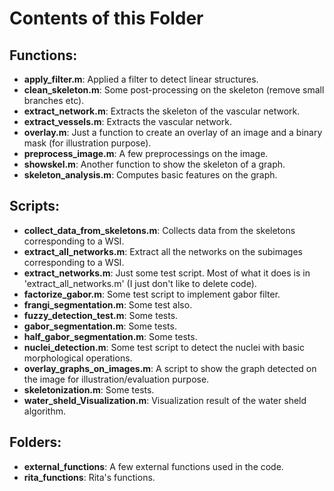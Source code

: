 # Contents of this Folder

## Functions:
- **apply_filter.m**: Applied a filter to detect linear structures.
- **clean_skeleton.m**: Some post-processing on the skeleton (remove small branches etc).
- **extract_network.m**: Extracts the skeleton of the vascular network.
- **extract_vessels.m**: Extracts the vascular network.
- **overlay.m**: Just a function to create an overlay of an image and a binary mask (for illustration purpose).
- **preprocess_image.m**: A few preprocessings on the image.
- **showskel.m**: Another function to show the skeleton of a graph.
- **skeleton_analysis.m**: Computes basic features on the graph.

## Scripts:
- **collect_data_from_skeletons.m**: Collects data from the skeletons corresponding to a WSI.
- **extract_all_networks.m**: Extract all the networks on the subimages corresponding to a WSI.
- **extract_networks.m**: Just some test script. Most of what it does is in 'extract_all_networks.m' (I just don't like to delete code).
- **factorize_gabor.m**: Some test script to implement gabor filter.
- **frangi_segmentation.m**: Some test also.
- **fuzzy_detection_test.m**: Some tests.
- **gabor_segmentation.m**: Some tests.
- **half_gabor_segmentation.m**: Some tests.
- **nuclei_detection.m**: Some test script to detect the nuclei with basic morphological operations.
- **overlay_graphs_on_images.m**: A script to show the graph detected on the image for illustration/evaluation purpose.
- **skeletonization.m**: Some tests.
- **water_sheld_Visualization.m**: Visualization result of the water sheld algorithm.

## Folders:
- **external_functions**: A few external functions used in the code.
- **rita_functions**: Rita's functions.
